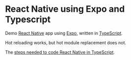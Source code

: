 # React Native using Expo and Typescript

Demo [React Native](https://facebook.github.io/react-native/) app using [Expo](https://expo.io), written in [TypeScript](http://www.typescriptlang.org).

Hot reloading works, but hot module replacement does not.

The [steps needed to code React Native in TypeScript](https://github.com/janaagaard75/expo-and-typescript/wiki/Setting-up-TypeScript).
